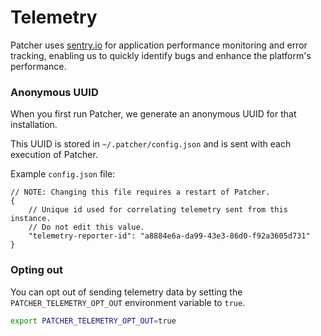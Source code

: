 # Telemetry

Patcher uses [sentry.io](https://sentry.io) for application performance monitoring and error tracking, enabling us to quickly identify bugs and enhance the platform's performance.

### Anonymous UUID

When you first run Patcher, we generate an anonymous UUID for that installation.  

This UUID is stored in `~/.patcher/config.json` and is sent with each execution of Patcher.  

Example `config.json` file:
```
// NOTE: Changing this file requires a restart of Patcher.
{
	// Unique id used for correlating telemetry sent from this instance.
	// Do not edit this value.
	"telemetry-reporter-id": "a8884e6a-da99-43e3-86d0-f92a3605d731"
}
```

### Opting out

You can opt out of sending telemetry data by setting the `PATCHER_TELEMETRY_OPT_OUT` environment variable to `true`.
```bash
export PATCHER_TELEMETRY_OPT_OUT=true
```
